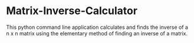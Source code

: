 # Matrix-Inverse-Calculator
This python command line application calculates and finds the inverse of a n x n matrix using the elementary method of finding an inverse of a matrix.

